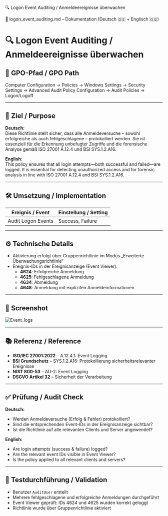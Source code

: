 
🔍 Logon Event Auditing / Anmeldeereignisse überwachen

📄 logon_event_auditing.md – Dokumentation (Deutsch 🇩🇪 + Englisch 🇬🇧)


# 🔍 Logon Event Auditing / Anmeldeereignisse überwachen

## 📌 GPO-Pfad / GPO Path  
Computer Configuration → Policies → Windows Settings → Security Settings → Advanced Audit Policy Configuration → Audit Policies → Logon/Logoff

---

## 🎯 Ziel / Purpose

**Deutsch:**  
Diese Richtlinie stellt sicher, dass alle Anmeldeversuche – sowohl erfolgreiche als auch fehlgeschlagene – protokolliert werden. Sie ist essenziell für die Erkennung unbefugter Zugriffe und die forensische Analyse gemäß ISO 27001 A.12.4 und BSI SYS.1.2.A16.

**English:**  
This policy ensures that all login attempts—both successful and failed—are logged. It is essential for detecting unauthorized access and for forensic analysis in line with ISO 27001 A.12.4 and BSI SYS.1.2.A16.

---

## 🛠️ Umsetzung / Implementation

| Ereignis / Event                     | Einstellung / Setting     |
|--------------------------------------|----------------------------|
| Audit Logon Events                   | Success, Failure           |

---

## ⚙️ Technische Details

- Aktivierung erfolgt über Gruppenrichtlinie im Modus „Erweiterte Überwachungsrichtlinie“  
- Ereignis-IDs in der Ereignisanzeige (Event Viewer):  
  - **4624**: Erfolgreiche Anmeldung  
  - **4625**: Fehlgeschlagene Anmeldung  
  - **4634**: Abmeldung  
  - **4648**: Anmeldung mit expliziten Anmeldeinformationen  

---

## 📸 Screenshot

![Event_logs](https://github.com/user-attachments/assets/d3d06f4f-a3a4-483b-87ce-0ac10095ddd8)


---

## 📚 Referenz / Reference

- **ISO/IEC 27001:2022** – A.12.4.1: Event Logging  
- **BSI Grundschutz** – SYS.1.2.A16: Protokollierung sicherheitsrelevanter Ereignisse  
- **NIST 800-53** – AU-2: Event Logging  
- **DSGVO Artikel 32** – Sicherheit der Verarbeitung

---

## ✅ Prüfung / Audit Check

**Deutsch:**  
- Werden Anmeldeversuche (Erfolg & Fehler) protokolliert?  
- Sind die entsprechenden Event-IDs in der Ereignisanzeige sichtbar?  
- Ist die Richtlinie auf alle relevanten Clients und Server angewendet?

**English:**  
- Are login attempts (success & failure) logged?  
- Are the relevant event IDs visible in Event Viewer?  
- Is the policy applied to all relevant clients and servers?

---

## 🧪 Testdurchführung / Validation

- Benutzer `AuditUser` erstellt  
- Mehrere fehlgeschlagene und erfolgreiche Anmeldungen durchgeführt  
- Event Viewer geprüft: IDs 4624 und 4625 wurden korrekt geloggt  
- Richtlinie wurde über Gruppenrichtlinie aktiviert










